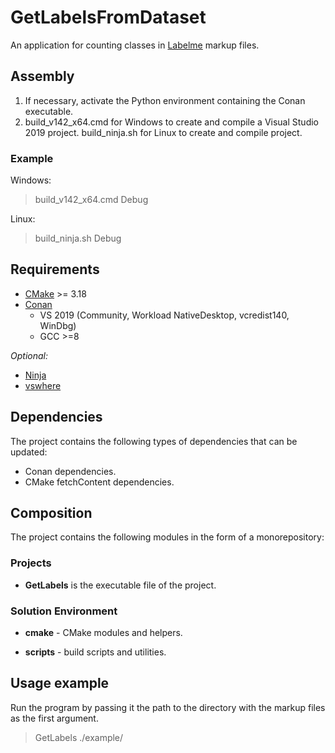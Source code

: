 # GetLabelsFromDataset

An application for counting classes in [Labelme](https://github.com/wkentaro/labelme) markup files.

## Assembly

1. If necessary, activate the Python environment containing the Conan executable.
2. build_v142_x64.cmd for Windows to create and compile a Visual Studio 2019 project. build_ninja.sh for Linux to create and compile project.

### Example

Windows:

> build_v142_x64.cmd Debug

Linux:

> build_ninja.sh Debug

## Requirements

* [CMake](https://cmake.org/download/) >= 3.18
* [Conan](https://conan.io/downloads.html)
  * VS 2019 (Community, Workload NativeDesktop, vcredist140, WinDbg)
  * GCC >=8

_Optional:_

* [Ninja](https://github.com/ninja-build/ninja/releases)
* [vswhere](https://github.com/microsoft/vswhere/releases)

## Dependencies

The project contains the following types of dependencies that can be updated:

* Conan dependencies.
* CMake fetchContent dependencies.

## Composition

The project contains the following modules in the form of a monorepository:

### Projects

* **GetLabels** is the executable file of the project.

### Solution Environment

* **cmake** - CMake modules and helpers.

* **scripts** - build scripts and utilities.

## Usage example

Run the program by passing it the path to the directory with the markup files as the first argument.


> GetLabels ./example/
